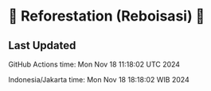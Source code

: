
# 🌳 Reforestation (Reboisasi) 🌲

## Last Updated

GitHub Actions time: Mon Nov 18 11:18:02 UTC 2024

Indonesia/Jakarta time: Mon Nov 18 18:18:02 WIB 2024
